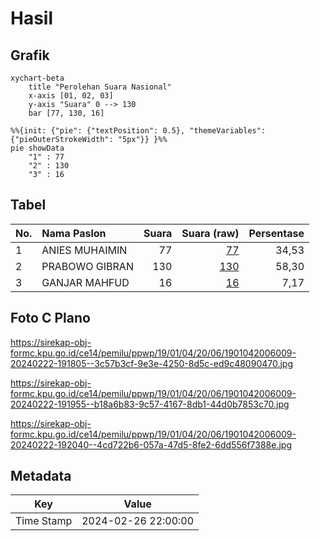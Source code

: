 # Hasil

## Grafik

```mermaid
xychart-beta
    title "Perolehan Suara Nasional"
    x-axis [01, 02, 03]
    y-axis "Suara" 0 --> 130
    bar [77, 130, 16]
```

```mermaid
%%{init: {"pie": {"textPosition": 0.5}, "themeVariables": {"pieOuterStrokeWidth": "5px"}} }%%
pie showData
    "1" : 77
    "2" : 130
    "3" : 16
```

## Tabel

| No. | Nama Paslon    | Suara | Suara (raw) | Persentase |
|:--- |:-------------- | -----:| -----------:| ----------:|
| 1   | ANIES MUHAIMIN | 77    | [77][p-1]   | 34,53      |
| 2   | PRABOWO GIBRAN | 130   | [130][p-2]  | 58,30      |
| 3   | GANJAR MAHFUD  | 16    | [16][p-3]   | 7,17       |


[p-1]: https://github.com/gigit-pemilu/pemilu-2024/blob/main/pilpres/hitung-suara/sub/19-kepulauan-bangka-belitung/sub/01-bangka/sub/04-mendo-barat/sub/2006-cengkong-abang/sub/009-tps/sub/paslon-1.txt
[p-2]: https://github.com/gigit-pemilu/pemilu-2024/blob/main/pilpres/hitung-suara/sub/19-kepulauan-bangka-belitung/sub/01-bangka/sub/04-mendo-barat/sub/2006-cengkong-abang/sub/009-tps/sub/paslon-2.txt
[p-3]: https://github.com/gigit-pemilu/pemilu-2024/blob/main/pilpres/hitung-suara/sub/19-kepulauan-bangka-belitung/sub/01-bangka/sub/04-mendo-barat/sub/2006-cengkong-abang/sub/009-tps/sub/paslon-3.txt

## Foto C Plano

https://sirekap-obj-formc.kpu.go.id/ce14/pemilu/ppwp/19/01/04/20/06/1901042006009-20240222-191805--3c57b3cf-9e3e-4250-8d5c-ed9c48090470.jpg

https://sirekap-obj-formc.kpu.go.id/ce14/pemilu/ppwp/19/01/04/20/06/1901042006009-20240222-191955--b18a6b83-9c57-4167-8db1-44d0b7853c70.jpg

https://sirekap-obj-formc.kpu.go.id/ce14/pemilu/ppwp/19/01/04/20/06/1901042006009-20240222-192040--4cd722b6-057a-47d5-8fe2-6dd556f7388e.jpg


## Metadata

| Key        | Value               |
| ---------- | ------------------- |
| Time Stamp | 2024-02-26 22:00:00 |



